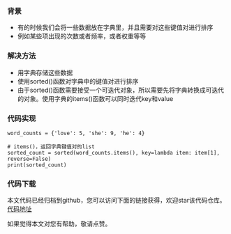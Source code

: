 ### 背景
- 有的时候我们会将一些数据放在字典里，并且需要对这些键值对进行排序
- 例如某些项出现的次数或者频率，或者权重等等

### 解决方法
- 用字典存储这些数据
- 使用sorted()函数对字典中的键值对进行排序
- 由于sorted()函数需要接受一个可迭代对象，所以需要先将字典转换成可迭代的对象。使用字典的items()函数可以同时迭代key和value


### 代码实现
```
word_counts = {'love': 5, 'she': 9, 'he': 4}

# items()，返回字典键值对的list
sorted_count = sorted(word_counts.items(), key=lambda item: item[1], reverse=False)
print(sorted_count)
```

### 代码下载
本文代码已经归档到github，您可以访问下面的链接获得，欢迎star该代码仓库。  
[代码地址](https://github.com/jumper2014/PyCodeComplete/tree/master/practice/func/20180127)

如果觉得本文对您有帮助，敬请点赞。
